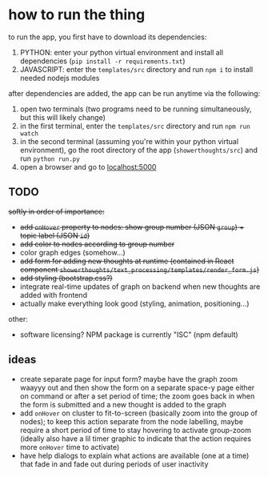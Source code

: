 # how to run the thing

to run the app, you first have to download its dependencies:
1. PYTHON: enter your python virtual environment and install all dependencies (`pip install -r requirements.txt`)
2. JAVASCRIPT: enter the `templates/src` directory and run `npm i` to install needed nodejs modules

after dependencies are added, the app can be run anytime via the following:
1. open two terminals (two programs need to be running simultaneously, but this will likely change)
2. in the first terminal, enter the `templates/src` directory and run `npm run watch`
3. in the second terminal (assuming you're within your python virtual environment), go the root directory of the app (`showerthoughts/src`) and run `python run.py`
4. open a browser and go to [localhost:5000](https://127.0.0.1:5000)

## TODO

~~softly in order of importance:~~

- ~~add `onHover` property to nodes: show group number (JSON `group`) + topic label (JSON `id`)~~
- ~~add color to nodes according to group number~~
- color graph edges (somehow...)
- ~~add form for adding new thoughts at runtime (contained in React component `showerthoughts/text_processing/templates/render_form.js`)~~
- ~~add styling (bootstrap.css?)~~
- integrate real-time updates of graph on backend when new thoughts are added with frontend
- actually make everything look good (styling, animation, positioning...)

other:

- software licensing? NPM package is currently "ISC" (npm default)

## ideas

- create separate page for input form? maybe have the graph zoom waayyy out and then show the form on a separate space-y page either on
    command or after a set period of time; the zoom goes back in when the form is submitted and a new thought is added to the graph
- add `onHover` on cluster to fit-to-screen (basically zoom into the group of nodes); to keep this action separate from the node labelling,
    maybe require a short period of time to stay hovering to activate group-zoom (ideally also have a lil timer graphic to indicate that the
    action requires more `onHover` time to activate)
- have help dialogs to explain what actions are available (one at a time) that fade in and fade out during periods of user inactivity